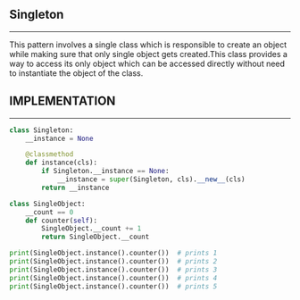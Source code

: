 ## Singleton
***

This pattern involves a  single  class which is responsible to create
an object while making sure that only single object gets created.This
class provides a way to access  its only object which can be accessed
directly without need to instantiate the object of the class.

## IMPLEMENTATION
***

```python
class Singleton:
    __instance = None

    @classmethod
    def instance(cls):
    	if Singleton.__instance == None:
    		__instance = super(Singleton, cls).__new__(cls)
    	return __instance

class SingleObject:
    __count == 0
    def counter(self):
    	SingleObject.__count += 1
    	return SingleObject.__count

print(SingleObject.instance().counter())  # prints 1
print(SingleObject.instance().counter())  # prints 2
print(SingleObject.instance().counter())  # prints 3
print(SingleObject.instance().counter())  # prints 4
print(SingleObject.instance().counter())  # prints 5
